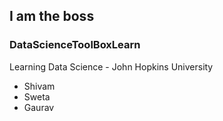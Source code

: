 ## I am the boss 
### DataScienceToolBoxLearn
Learning Data Science - John Hopkins University

* Shivam
* Sweta
* Gaurav

